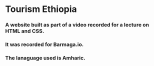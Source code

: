 # Tourism Ethiopia

### A website built as part of a video recorded for a lecture on HTML and CSS. 

### It was recorded for Barmaga.io. 

### The lanaguage used is Amharic.
